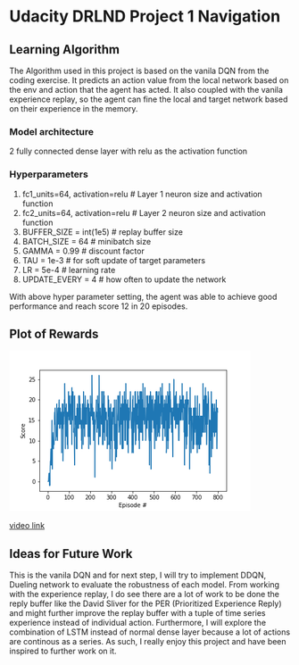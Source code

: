 # Udacity DRLND Project 1 Navigation

## Learning Algorithm

The Algorithm used in this project is based on the vanila DQN from the coding exercise. It predicts an action value from the local network based on the env and action that the agent has acted. It also coupled with the vanila experience replay, so the agent can fine the local and target network based on their experience in the memory.

### Model architecture
2 fully connected dense layer with relu as the activation function

### Hyperparameters
1. fc1_units=64, activation=relu # Layer 1 neuron size and activation function
1. fc2_units=64, activation=relu # Layer 2 neuron size and activation function
1. BUFFER_SIZE = int(1e5) # replay buffer size
1. BATCH_SIZE = 64 # minibatch size
1. GAMMA = 0.99 # discount factor
1. TAU = 1e-3 # for soft update of target parameters
1. LR = 5e-4 # learning rate 
1. UPDATE_EVERY = 4 # how often to update the network

With above hyper parameter setting, the agent was able to achieve good performance and reach score 12 in 20 episodes.

## Plot of Rewards

![Plot of Rewards](p1_nav_score_plt_00.png)

[video link](https://youtu.be/bANBVKUrS0M)

## Ideas for Future Work

This is the vanila DQN and for next step, I will try to implement DDQN, Dueling network to evaluate the robustness of each model. From working with the experience replay, I do see there are a lot of work to be done the reply buffer like the David Sliver for the PER (Prioritized Experience Reply) and might further improve the replay buffer with a tuple of time series experience instead of individual action. Furthermore, I will explore the combination of LSTM instead of normal dense layer because a lot of actions are continous as a series. As such, I really enjoy this project and have been inspired to further work on it.
